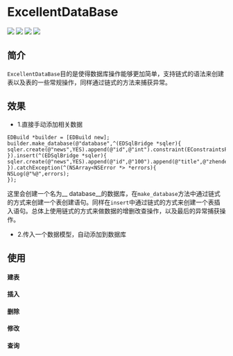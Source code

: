 # ExcellentDataBase
![](https://img.shields.io/badge/build-passing-green.svg) ![](https://img.shields.io/badge/pod-0.0.1-orange.svg) ![](https://img.shields.io/badge/platform-iOS7.0%2B-green.svg) ![](https://img.shields.io/badge/dependency-FMDB-brightgreen.svg)
## 简介
``ExcellentDataBase``目的是使得数据库操作能够更加简单，支持链式的语法来创建表以及表的一些常规操作，同样通过链式的方法来捕获异常。

## 效果
- 1.直接手动添加相关数据
```
EDBuild *builder = [EDBuild new];
builder.make_database(@"database",^(EDSqlBridge *sqler){
sqler.create(@"news",YES).append(@"id",@"int").constraint(EConstraintsPrimaryKey,nil).append(@"title",@"varchar(255)").constraint(EConstraintsNotNull,nil);
}).insert(^(EDSqlBridge *sqler){
sqler.create(@"news",YES).append(@"id",@"100").append(@"title",@"zhendeshuai");
}).catchException(^(NSArray<NSError *> *errors){
NSLog(@"%@",errors);
});
```
这里会创建一个名为__ database__的数据库，在``make_database``方法中通过链式的方式来创建一个表创建语句。同样在``insert``中通过链式的方式来创建一个表插入语句。总体上使用链式的方式来做数据的增删改查操作，以及最后的异常捕获操作。

- 2.传入一个数据模型，自动添加到数据库

## 使用
#### 建表

#### 插入

#### 删除

#### 修改

#### 查询
